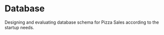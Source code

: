 # Database
Designing and evaluating database schema for Pizza Sales according to the startup needs.

